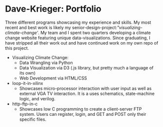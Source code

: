 # Dave-Krieger: Portfolio

Three different programs showcasing my experience and skills. My most recent and best work is likely my senior-design-project:*"visualizing-climate-change'*. My team and I spent two quarters developing a climate change website featuring unique data-visualizations. Since graduating, I have stripped all their work out and have continued work on my own repo of this project.  

* Visualizing Climate Change:
	* Data Wrangling via Python
	* Data Visualization via D3 (.js library, but pretty much a language of its own)
	* Web Development via HTML/CSS
* loop-it-in-xilinx
	* Showcases micro-processor interaction with user input as well as external VGA TV interaction. It is a uses schematics, state-machine logic, and verilog.
* http-ftp-in-c
 	* Showcases low C programming to create a client-server FTP system. Users can register, login, and GET and POST only their specific files.
